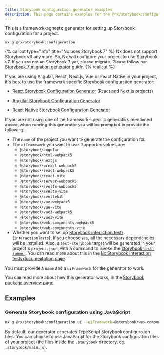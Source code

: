 ```yaml
---
title: Storybook configuration generator examples
description: This page contains examples for the @nx/storybook:configuration generator.
---
```


This is a framework-agnostic generator for setting up Storybook configuration for a project.

```bash
nx g @nx/storybook:configuration
```

{% callout type="info" title="Nx uses Storybook 7" %}
Nx does not support Storybook v6 any more. So, Nx will configure your project to use Storybook v7. If you are not on Storybook 7 yet, please migrate. Please follow our [Storybook 7 migration generator](/packages/storybook/generators/migrate-7) guide.
{% /callout %}

If you are using Angular, React, Next.js, Vue or React Native in your project, it's best to use the framework specific Storybook configuration generator:

- [React Storybook Configuration Generator](/nx-api/react/generators/storybook-configuration) (React and Next.js projects)

- [Angular Storybook Configuration Generator](/nx-api/angular/generators/storybook-configuration)

<!-- TODO(katerina): uncomment - [Vue Storybook Configuration Generator](/nx-api/vue/generators/storybook-configuration) -->

<!-- TODO(katerina): uncomment when Nuxt is in - [Nuxt Storybook Configuration Generator](/nx-api/nuxt/generators/storybook-configuration) -->

- [React Native Storybook Configuration Generator](/nx-api/react-native/generators/storybook-configuration)

If you are not using one of the framework-specific generators mentioned above, when running this generator you will be prompted to provide the following:

- The `name` of the project you want to generate the configuration for.
- The `uiFramework` you want to use. Supported values are:
  - `@storybook/angular`
  - `@storybook/html-webpack5`
  - `@storybook/nextjs`
  - `@storybook/preact-webpack5`
  - `@storybook/react-webpack5`
  - `@storybook/react-vite`
  - `@storybook/server-webpack5`
  - `@storybook/svelte-webpack5`
  - `@storybook/svelte-vite`
  - `@storybook/sveltekit`
  - `@storybook/vue-webpack5`
  - `@storybook/vue-vite`
  - `@storybook/vue3-webpack5`
  - `@storybook/vue3-vite`
  - `@storybook/web-components-webpack5`
  - `@storybook/web-components-vite`
- Whether you want to set up [Storybook interaction tests](https://storybook.js.org/docs/angular/writing-tests/interaction-testing) (`interactionTests`). If you choose `yes`, all the necessary dependencies will be installed. Also, a `test-storybook` target will be generated in your project's `project.json`, with a command to invoke the [Storybook `test-runner`](https://storybook.js.org/docs/angular/writing-tests/test-runner). You can read more about this in the [Nx Storybook interaction tests documentation page](/packages/storybook/documents/interaction-tests).

You must provide a `name` and a `uiFramework` for the generator to work.

You can read more about how this generator works, in the [Storybook package overview page](/packages/storybook#generating-storybook-configuration).

## Examples

### Generate Storybook configuration using JavaScript

```bash
nx g @nx/storybook:configuration ui --uiFramework=@storybook/web-components-vite --tsConfiguration=false
```

By default, our generator generates TypeScript Storybook configuration files. You can choose to use JavaScript for the Storybook configuration files of your project (the files inside the `.storybook` directory, eg. `.storybook/main.js`).
